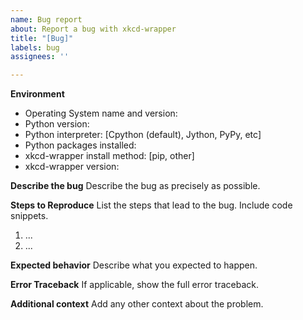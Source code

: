 ```yaml
---
name: Bug report
about: Report a bug with xkcd-wrapper
title: "[Bug]"
labels: bug
assignees: ''

---
```


**Environment**
- Operating System name and version: 
- Python version: 
- Python interpreter: [Cpython (default), Jython, PyPy, etc]
- Python packages installed: 
- xkcd-wrapper install method: [pip, other]
- xkcd-wrapper version: 

**Describe the bug**
Describe the bug as precisely as possible.

**Steps to Reproduce**
List the steps that lead to the bug. Include code snippets.
1. ...
2. ...

**Expected behavior**
Describe what you expected to happen.

**Error Traceback**
If applicable, show the full error traceback.

**Additional context**
Add any other context about the problem.
